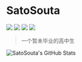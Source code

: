 # SatoSouta

[![](https://img.shields.io/badge/-@BakaShota-1ca0f1?style=flat-square&labelColor=1ca0f1&logo=twitter&logoColor=white)](https://twitter.com/BakakaShota) [![](https://img.shields.io/badge/-https://blog.713.moe-0e83cd?style=flat-square&logo=Blogger&logoColor=fff)](https://blog.713.moe) [![](https://img.shields.io/badge/-SatoSouta-3db6f1?style=flat-square&logo=Telegram&logoColor=2ca5e0)](https://t.me/SatoSouta) [![](https://img.shields.io/badge/-i@713.moe-911318?style=flat-square&logo=Mail.RU&logoColor=white&labelColor=c14438)](mailto:i@713.moe)

> 一个暂未毕业的高中生

![SatoSouta's GitHub Stats](https://github-readme-stats.vercel.app/api?username=satosouta)
